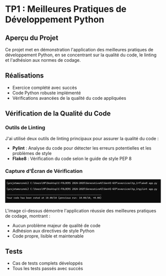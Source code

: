 # TP1 : Meilleures Pratiques de Développement Python

## Aperçu du Projet
Ce projet met en démonstration l'application des meilleures pratiques de développement Python, en se concentrant sur la qualité du code, le linting et l'adhésion aux normes de codage.

## Réalisations
- Exercice complété avec succès
- Code Python robuste implémenté
- Vérifications avancées de la qualité du code appliquées

## Vérification de la Qualité du Code
### Outils de Linting
J'ai utilisé deux outils de linting principaux pour assurer la qualité du code :
- **Pylint** : Analyse du code pour détecter les erreurs potentielles et les problèmes de style
- **Flake8** : Vérification du code selon le guide de style PEP 8

### Capture d'Écran de Vérification
![Vérification de Qualité Pylint et Flake8](../screenshots/Tp1_pylint_flake8.png)

L'image ci-dessus démontre l'application réussie des meilleures pratiques de codage, montrant :
- Aucun problème majeur de qualité de code
- Adhésion aux directives de style Python
- Code propre, lisible et maintenable

## Tests
- Cas de tests complets développés
- Tous les tests passés avec succès
